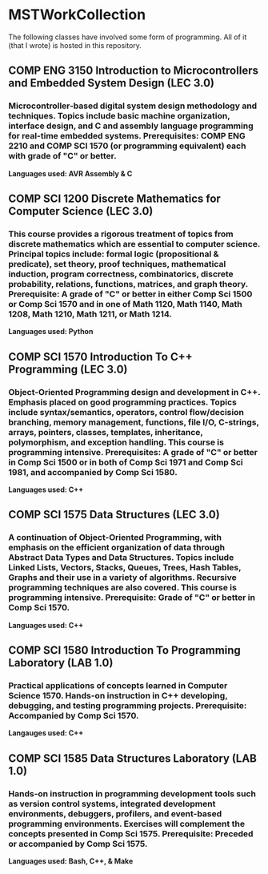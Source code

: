 # MSTWorkCollection

The following classes have involved some form of programming. All of it (that I wrote) is hosted in this repository.

## COMP ENG 3150 Introduction to Microcontrollers and Embedded System Design (LEC 3.0)
### Microcontroller-based digital system design methodology and techniques. Topics include basic machine organization, interface design, and C and assembly language programming for real-time embedded systems. Prerequisites: COMP ENG 2210 and COMP SCI 1570 (or programming equivalent) each with grade of "C" or better.
**Languages used: AVR Assembly & C**

## COMP SCI 1200 Discrete Mathematics for Computer Science (LEC 3.0)
### This course provides a rigorous treatment of topics from discrete mathematics which are essential to computer science. Principal topics include: formal logic (propositional & predicate), set theory, proof techniques, mathematical induction, program correctness, combinatorics, discrete probability, relations, functions, matrices, and graph theory. Prerequisite: A grade of "C" or better in either Comp Sci 1500 or Comp Sci 1570 and in one of Math 1120, Math 1140, Math 1208, Math 1210, Math 1211, or Math 1214.
**Languages used: Python**

## COMP SCI 1570 Introduction To C++ Programming (LEC 3.0)
### Object-Oriented Programming design and development in C++. Emphasis placed on good programming practices. Topics include syntax/semantics, operators, control flow/decision branching, memory management, functions, file I/O, C-strings, arrays, pointers, classes, templates, inheritance, polymorphism, and exception handling. This course is programming intensive. Prerequisites: A grade of "C" or better in Comp Sci 1500 or in both of Comp Sci 1971 and Comp Sci 1981, and accompanied by Comp Sci 1580.
**Languages used: C++**

## COMP SCI 1575 Data Structures (LEC 3.0)
### A continuation of Object-Oriented Programming, with emphasis on the efficient organization of data through Abstract Data Types and Data Structures. Topics include Linked Lists, Vectors, Stacks, Queues, Trees, Hash Tables, Graphs and their use in a variety of algorithms. Recursive programming techniques are also covered. This course is programming intensive. Prerequisite: Grade of "C" or better in Comp Sci 1570.
**Languages used: C++**

## COMP SCI 1580 Introduction To Programming Laboratory (LAB 1.0)
### Practical applications of concepts learned in Computer Science 1570. Hands-on instruction in C++ developing, debugging, and testing programming projects. Prerequisite: Accompanied by Comp Sci 1570.
**Langauges used: C++**

## COMP SCI 1585 Data Structures Laboratory (LAB 1.0)
### Hands-on instruction in programming development tools such as version control systems, integrated development environments, debuggers, profilers, and event-based programming environments. Exercises will complement the concepts presented in Comp Sci 1575. Prerequisite: Preceded or accompanied by Comp Sci 1575.
**Languages used: Bash, C++, & Make**
